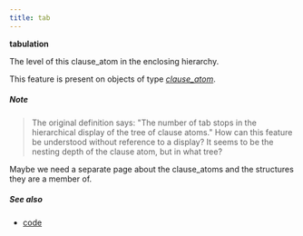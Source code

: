 ```yaml
---
title: tab
---
```


**tabulation**


The level of this clause_atom in the enclosing hierarchy.

This feature is present on objects of type [*clause_atom*](otype).

##### Note
> The original definition says:
"The number of tab stops in the hierarchical display of the tree of clause atoms."
How can this feature be understood without reference to a display?
It seems to be the nesting depth of the clause atom, but in what tree?

Maybe we need a separate page about the clause_atoms and the structures
they are a member of.

##### See also

* [code](code)

